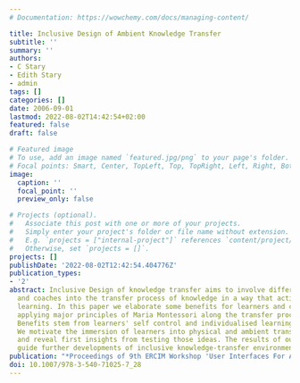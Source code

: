 ```yaml
---
# Documentation: https://wowchemy.com/docs/managing-content/

title: Inclusive Design of Ambient Knowledge Transfer
subtitle: ''
summary: ''
authors:
- C Stary
- Edith Stary
- admin
tags: []
categories: []
date: 2006-09-01
lastmod: 2022-08-02T14:42:54+02:00
featured: false
draft: false

# Featured image
# To use, add an image named `featured.jpg/png` to your page's folder.
# Focal points: Smart, Center, TopLeft, Top, TopRight, Left, Right, BottomLeft, Bottom, BottomRight.
image:
  caption: ''
  focal_point: ''
  preview_only: false

# Projects (optional).
#   Associate this post with one or more of your projects.
#   Simply enter your project's folder or file name without extension.
#   E.g. `projects = ["internal-project"]` references `content/project/deep-learning/index.md`.
#   Otherwise, set `projects = []`.
projects: []
publishDate: '2022-08-02T12:42:54.404776Z'
publication_types:
- '2'
abstract: Inclusive Design of knowledge transfer aims to involve different learners
  and coaches into the transfer process of knowledge in a way that actively supports
  learning. In this paper we elaborate some benefits for learners and coaches when
  applying major principles of Maria Montessori along the transfer process of knowledge.
  Benefits stem from learners' self control and individualised learning experiences.
  We motivate the immersion of learners into physical and ambient transfer environments,
  and reveal first insights from testing those ideas. The results of our work should
  guide further developments of inclusive knowledge-transfer environments.
publication: "*Proceedings of 9th ERCIM Workshop 'User Interfaces For All'*"
doi: 10.1007/978-3-540-71025-7_28
---
```


